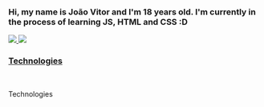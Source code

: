 ### Hi, my name is João Vitor and I'm 18 years old. I'm currently in the process of learning JS, HTML and CSS :D

<div style="display: inline-block">
  <a href="https://github.com/KusouUK">
  <img src="https://github-readme-stats.vercel.app/api?username=KUSOUUK&show_icons=true&theme=radical"/>
  <img src="https://github-readme-stats.vercel.app/api/top-langs/?username=KusouUK&theme=radical)](https://github.com/KusouUK/github-readme-stats"/>
</div>
</br>

### Technologies

<div style="display: inline-block"><br>
  <p>Technologies</p>
</div>
